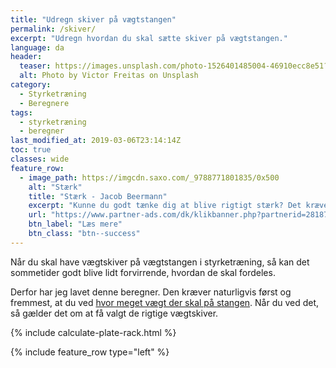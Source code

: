 ```yaml
---
title: "Udregn skiver på vægtstangen"
permalink: /skiver/
excerpt: "Udregn hvordan du skal sætte skiver på vægtstangen."
language: da
header:
  teaser: https://images.unsplash.com/photo-1526401485004-46910ecc8e51?ixlib=rb-1.2.1&auto=format&fit=crop&w=400&q=80
  alt: Photo by Victor Freitas on Unsplash
category:
  - Styrketræning
  - Beregnere
tags:
  - styrketræning
  - beregner
last_modified_at: 2019-03-06T23:14:14Z
toc: true
classes: wide
feature_row:
  - image_path: https://imgcdn.saxo.com/_9788771801835/0x500
    alt: "Stærk"
    title: "Stærk - Jacob Beermann"
    excerpt: "Kunne du godt tænke dig at blive rigtigt stærk? Det kræver den rette hjælp, og den kan du heldigvis få af Jacob Beermann med bogen \"Stærk\". Her får du en god og grundig introduktion til hvordan man styrketræner bedst."
    url: "https://www.partner-ads.com/dk/klikbanner.php?partnerid=28187&bannerid=43264&htmlurl=https://www.saxo.com/dk/staerk_jacob-beermann_haeftet_9788771801835"
    btn_label: "Læs mere"
    btn_class: "btn--success"
---
```


Når du skal have vægtskiver på vægtstangen i styrketræning, så kan det sommetider godt blive lidt forvirrende, hvordan de skal fordeles.

Derfor har jeg lavet denne beregner. Den kræver naturligvis først og fremmest, at du ved [hvor meget vægt der skal på stangen](/hvor-meget-vaegt-paa-stangen/). Når du ved det, så gælder det om at få valgt de rigtige vægtskiver.

{% include calculate-plate-rack.html %}

{% include feature_row type="left" %}
